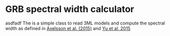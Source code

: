 # GRB spectral width calculator
asdfadf
The is a simple class to read 3ML models and compute the spectral width as defined in [Axelsson et al. (2015)](https://www.google.de/url?sa=t&rct=j&q=&esrc=s&source=web&cd=6&cad=rja&uact=8&ved=0ahUKEwjk16Dx4enTAhXkIJoKHQL7BVMQFghAMAU&url=http%3A%2F%2Fmnras.oxfordjournals.org%2Fcontent%2F447%2F4%2F3150.full.pdf&usg=AFQjCNH_8tNkwPmkVjkard_TBgYYHmmsaw&sig2=uJKobN1Tk-GMkFGiVtSt2w) and [Yu et al. 2015](https://www.google.de/url?sa=t&rct=j&q=&esrc=s&source=web&cd=3&cad=rja&uact=8&ved=0ahUKEwiE3fSL4unTAhVLGZoKHaf3DP0QFggyMAI&url=https%3A%2F%2Fwww.aanda.org%2Farticles%2Faa%2Fabs%2F2015%2F11%2Faa27015-15%2Faa27015-15.html&usg=AFQjCNGCsfuQiWDi20sKpsE83XXfQZRSsw&sig2=aZTep4JMZaUtvvzvEdDcbw)


